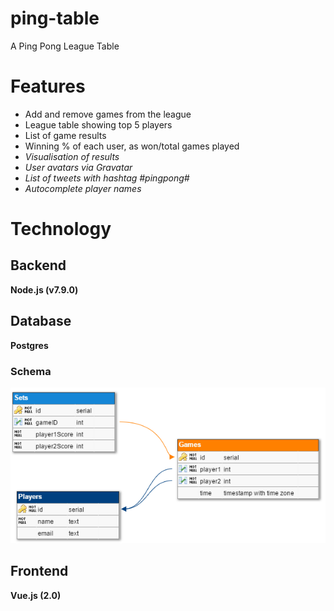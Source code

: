 # ping-table
A Ping Pong League Table

# Features
- Add and remove games from the league
- League table showing top 5 players
- List of game results
- Winning % of each user, as won/total games played
- _Visualisation of results_
- _User avatars via Gravatar_
- _List of tweets with hashtag #pingpong#_
- _Autocomplete player names_

# Technology

## Backend
**Node.js (v7.9.0)**

## Database
**Postgres** 

### Schema
![Schema](docs/DB.png) 

## Frontend
**Vue.js (2.0)**
